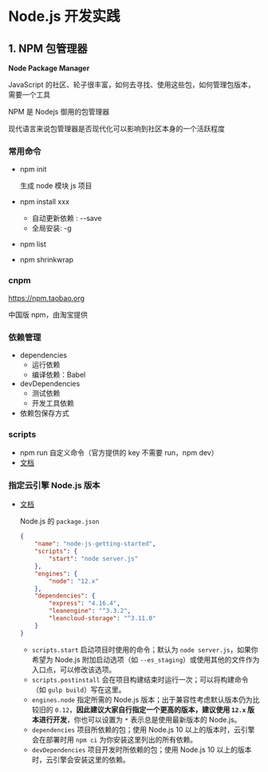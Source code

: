 # Node.js 开发实践
## 1. NPM 包管理器

**Node Package Manager**

JavaScript 的社区、轮子很丰富，如何去寻找、使用这些包，如何管理包版本，需要一个工具

NPM 是 Nodejs 御用的包管理器

现代语言来说包管理器是否现代化可以影响到社区本身的一个活跃程度

### 常用命令

- npm init

  生成 node 模块 js 项目

- npm install xxx

  - 自动更新依赖 : --save
  - 全局安装: -g

- npm list

- npm shrinkwrap

### cnpm

https://npm.taobao.org

中国版 npm，由淘宝提供

### 依赖管理

- dependencies
  - 运行依赖
  - 编译依赖：Babel
- devDependencies
  - 测试依赖
  - 开发工具依赖
- 依赖包保存方式

### scripts

- npm run 自定义命令（官方提供的 key 不需要 run，npm dev）
- [文档](https://docs.npmjs.com/misc/scripts)

### 指定云引擎 Node.js 版本

- [文档](https://leancloud.cn/docs/leanengine_webhosting_guide-node.html#package_json)

  Node.js 的 `package.json`

  ~~~json
  {
      "name": "node-js-getting-started",
      "scripts": {
          "start": "node server.js"
      },
      "engines": {
          "node": "12.x"
      },
      "dependencies": {
          "express": "4.16.4",
          "leanengine": "^3.3.2",
          "leancloud-storage": "^3.11.0"
      }
  }
  ~~~

  - `scripts.start` 启动项目时使用的命令；默认为 `node server.js`，如果你希望为 Node.js 附加启动选项（如 `--es_staging`）或使用其他的文件作为入口点，可以修改该选项。
  - `scripts.postinstall` 会在项目构建结束时运行一次；可以将构建命令（如 `gulp build`）写在这里。
  - `engines.node` 指定所需的 Node.js 版本；出于兼容性考虑默认版本仍为比较旧的 `0.12`，**因此建议大家自行指定一个更高的版本，建议使用 `12.x` 版本进行开发**，你也可以设置为 `*` 表示总是使用最新版本的 Node.js。
  - `dependencies` 项目所依赖的包；使用 Node.js 10 以上的版本时，云引擎会在部署时用 `npm ci` 为你安装这里列出的所有依赖。
  - `devDependencies` 项目开发时所依赖的包；使用 Node.js 10 以上的版本时，云引擎会安装这里的依赖。
